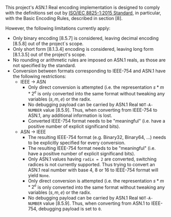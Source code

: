 This project's ASN.1 Real encoding implementation  is designed to comply with the definitions set out by [ISO/IEC 8825-1:2015 Standard](https://www.iso.org/standard/68345.html), in particular, with the Basic Encoding Rules, described in section [8].

However, the following limitations currently apply:

* Only binary encoding [8.5.7] is considered, leaving decimal encoding [8.5.8] out of the project`s scope.
* Only short form [8.1.3.4] encoding is considered, leaving long form [8.1.3.5] out of the project's scope.
* No rounding  or arithmetic rules are imposed on ASN.1 reals, as those are not specified by the standard.
* Conversion between formats corresponding to IEEE-754 and ASN.1 have the following restrictions:
	* IEEE -> ASN
		* Only direct conversion is attempted (i.e. the representation $s*m*2^e$ is only converted into the same format without tweaking any variables $(s,m,e)$ or the radix.
		* No debugging payload can be carried by ASN.1 Real `NOT-A-NUMBER` value [8.5.9]. Thus, when converting from IEEE-754 to ASN.1, any additional information is lost.
		* Converted IEEE-754 format needs to be "meaningful" (i.e. have a positive number of explicit significand bits).
	* ASN -> IEEE
		* The resulting IEEE-754 format (e.g. Binary32, Binary64, ...) needs to be explicitly specified for every conversion.
		* The resulting IEEE-754 format needs to be "meaningful" (i.e. have a positive number of explicit significand bits).
		* Only ASN.1 values having `radix = 2` are converted, switching radices is not currently supported. Thus trying to convert an ASN.1 real number with base 4, 8 or 16 to IEEE-754 format will yield `None`.
		* Only direct conversion is attempted (i.e. the representation $s*m*2^e$ is only converted into the same format without tweaking any variables $(s,m,e)$ or the radix.
		* No debugging payload can be carried by ASN.1 Real `NOT-A-NUMBER` value [8.5.9]. Thus, when converting from ASN.1 to IEEE-754, debugging payload is set to `0`.
